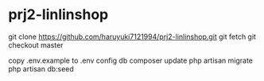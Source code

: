 # prj2-linlinshop
git clone https://github.com/haruyuki7121994/prj2-linlinshop.git
git fetch
git checkout master

copy .env.example to .env
config db
composer update
php artisan migrate
php artisan db:seed
